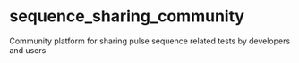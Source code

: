 # sequence_sharing_community
Community platform for sharing pulse sequence related tests by developers and users
